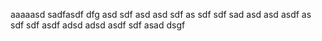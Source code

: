 aaaaasd
sadfasdf
dfg
asd
sdf
asd
asd
sdf
as
sdf
sdf
sad
asd
asd
asdf
as
sdf
sdf
asdf
adsd
adsd
asdf
sdf
asad
dsgf
